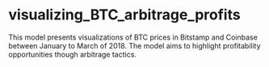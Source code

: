 # visualizing_BTC_arbitrage_profits
This model presents visualizations of BTC prices in Bitstamp and Coinbase between January to March of 2018. The model aims to highlight profitability opportunities though arbitrage tactics. 
